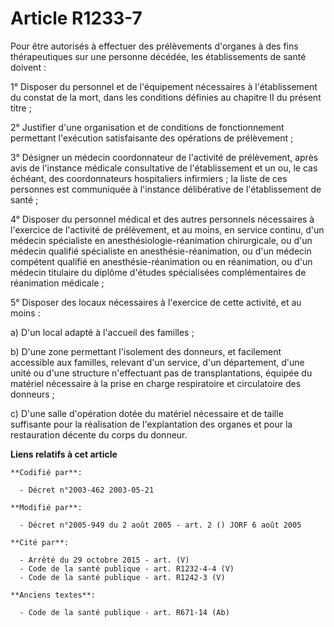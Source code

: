 # Article R1233-7

Pour être autorisés à effectuer des prélèvements d'organes à des fins thérapeutiques sur une personne décédée, les
établissements de santé doivent :

1° Disposer du personnel et de l'équipement nécessaires à l'établissement du constat de la mort, dans les conditions définies
au chapitre II du présent titre ;

2° Justifier d'une organisation et de conditions de fonctionnement permettant l'exécution satisfaisante des opérations de
prélèvement ;

3° Désigner un médecin coordonnateur de l'activité de prélèvement, après avis de l'instance médicale consultative de
l'établissement et un ou, le cas échéant, des coordonnateurs hospitaliers infirmiers ; la liste de ces personnes est
communiquée à l'instance délibérative de l'établissement de santé ;

4° Disposer du personnel médical et des autres personnels nécessaires à l'exercice de l'activité de prélèvement, et au moins,
en service continu, d'un médecin spécialiste en anesthésiologie-réanimation chirurgicale, ou d'un médecin qualifié
spécialiste en anesthésie-réanimation, ou d'un médecin compétent qualifié en anesthésie-réanimation ou en réanimation, ou
d'un médecin titulaire du diplôme d'études spécialisées complémentaires de réanimation médicale ;

5° Disposer des locaux nécessaires à l'exercice de cette activité, et au moins :

a) D'un local adapté à l'accueil des familles ;

b) D'une zone permettant l'isolement des donneurs, et facilement accessible aux familles, relevant d'un service, d'un
département, d'une unité ou d'une structure n'effectuant pas de transplantations, équipée du matériel nécessaire à la prise
en charge respiratoire et circulatoire des donneurs ;

c) D'une salle d'opération dotée du matériel nécessaire et de taille suffisante pour la réalisation de l'explantation des
organes et pour la restauration décente du corps du donneur.

**Liens relatifs à cet article**

	**Codifié par**:

	  - Décret n°2003-462 2003-05-21

	**Modifié par**:

	  - Décret n°2005-949 du 2 août 2005 - art. 2 () JORF 6 août 2005

	**Cité par**:

	  - Arrêté du 29 octobre 2015 - art. (V)
	  - Code de la santé publique - art. R1232-4-4 (V)
	  - Code de la santé publique - art. R1242-3 (V)

	**Anciens textes**:

	  - Code de la santé publique - art. R671-14 (Ab)
